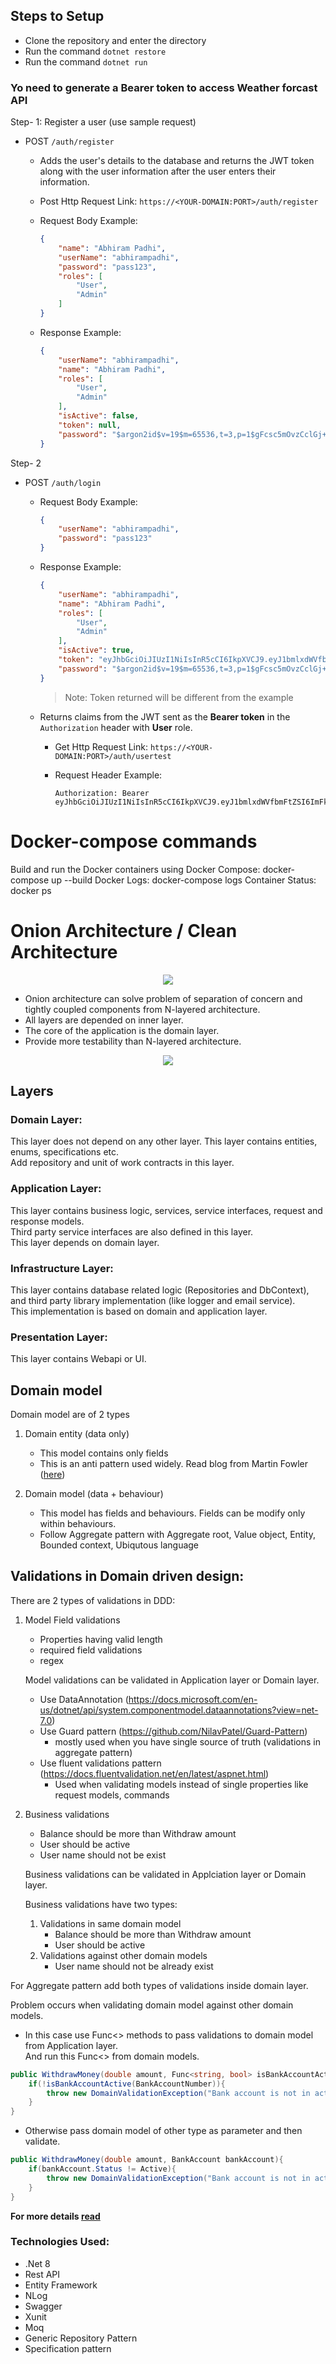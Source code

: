 ## Steps to Setup

- Clone the repository and enter the directory
- Run the command `dotnet restore`
- Run the command `dotnet run`



### Yo need to generate a Bearer token to access Weather forcast API
Step- 1: Register a user (use sample request)

* POST `/auth/register`

    * Adds the user's details to the database and returns the JWT token along with the user information after the user enters their information.
    * Post Http Request Link: `https://<YOUR-DOMAIN:PORT>/auth/register`
    * Request Body Example:

        ```json
        {
            "name": "Abhiram Padhi",
            "userName": "abhirampadhi",
            "password": "pass123",
            "roles": [
                "User", 
                "Admin"
            ]
        }
        ```

    * Response Example:

        ```json
        {
            "userName": "abhirampadhi",
            "name": "Abhiram Padhi",
            "roles": [
                "User",
                "Admin"
            ],
            "isActive": false,
            "token": null,
            "password": "$argon2id$v=19$m=65536,t=3,p=1$gFcsc5mOvzCclGj+o2CqeQ$TBCPrC6HW1+kCmtCc7vai9JJv3SOgPQK/mMjiJf7X8M"
        }
        ```
Step- 2
* POST `/auth/login`

  
    
    * Request Body Example:

        ```json
        {
            "userName": "abhirampadhi",
            "password": "pass123"
        }
        ```

    * Response Example:

        ```json
        {
            "userName": "abhirampadhi",
            "name": "Abhiram Padhi",
            "roles": [
                "User",
                "Admin"
            ],
            "isActive": true,
            "token": "eyJhbGciOiJIUzI1NiIsInR5cCI6IkpXVCJ9.eyJ1bmlxdWVfbmFtZSI6ImFkaXR5YW9iZXJhaTEiLCJnaXZlbl9uYW1lIjoiQWRpdHlhIE9iZXJhaSIsInJvbGUiOlsiVXNlciIsIkFkbWluIl0sIm5iZiI6MTY5OTI3OTQyNywiZXhwIjoxNjk5MjgxMjI3LCJpYXQiOjE2OTkyNzk0MjcsImlzcyI6IlRlc3RJc3N1ZXIiLCJhdWQiOiJUZXN0QXVkaWVuY2UifQ.d9bAAqm1iHWmf7klIBWA2tFf2Pkvzfkee1lBvhv0_Ag",
            "password": "$argon2id$v=19$m=65536,t=3,p=1$gFcsc5mOvzCclGj+o2CqeQ$TBCPrC6HW1+kCmtCc7vai9JJv3SOgPQK/mMjiJf7X8M"
        }
        ```
         
        > Note: Token returned will be different from the example





  * Returns claims from the JWT sent as the **Bearer token** in the `Authorization` header with **User** role.
    * Get Http Request Link: `https://<YOUR-DOMAIN:PORT>/auth/usertest`
    * Request Header Example:

        ```
        Authorization: Bearer eyJhbGciOiJIUzI1NiIsInR5cCI6IkpXVCJ9.eyJ1bmlxdWVfbmFtZSI6ImFkaXR5YTEiLCJnaXZlbl9uYW1lIjoiQWRpdHlhIE9iZXJhaSIsInJvbGUiOiJVc2VyIiwibmJmIjoxNjk5Mjc5NjA2LCJleHAiOjE2OTkyODE0MDYsImlhdCI6MTY5OTI3OTYwNiwiaXNzIjoiVGVzdElzc3VlciIsImF1ZCI6IlRlc3RBdWRpZW5jZSJ9.JpCzjncNg14Ptx1c1fRt4fZmUAIcuBSowL_WoVYZo6s
        ```


# Docker-compose commands
Build and run the Docker containers using Docker Compose: docker-compose up --build
Docker Logs: docker-compose logs
Container Status: docker ps











# Onion Architecture / Clean Architecture

<p align="center">
<img src="https://raw.githubusercontent.com/NilavPatel/dotnet-onion-architecture/main/docs/ddd-banner.png">
</p>

- Onion architecture can solve problem of separation of concern and tightly coupled components from N-layered architecture.
- All layers are depended on inner layer.
- The core of the application is the domain layer.
- Provide more testability than N-layered architecture.

<p align="center">
<img src="https://raw.githubusercontent.com/NilavPatel/dotnet-onion-architecture/main/docs/dotnet-onion-architecture.png">
</p>

## Layers

### Domain Layer:

This layer does not depend on any other layer. This layer contains entities, enums, specifications etc.  
Add repository and unit of work contracts in this layer.

### Application Layer:

This layer contains business logic, services, service interfaces, request and response models.  
Third party service interfaces are also defined in this layer.  
This layer depends on domain layer.  

### Infrastructure Layer:

This layer contains database related logic (Repositories and DbContext), and third party library implementation (like logger and email service).  
This implementation is based on domain and application layer.

### Presentation Layer:

This layer contains Webapi or UI.

## Domain model

Domain model are of 2 types

1. Domain entity (data only)
	- This model contains only fields
    - This is an anti pattern used widely. Read blog from Martin Fowler (<a href="https://martinfowler.com/bliki/AnemicDomainModel.html">here</a>)

2. Domain model (data + behaviour)
	- This model has fields and behaviours. Fields can be modify only within behaviours.
	- Follow Aggregate pattern with Aggregate root, Value object, Entity, Bounded context, Ubiqutous language

## Validations in Domain driven design:

There are 2 types of validations in DDD:
1. Model Field validations
	- Properties having valid length
    - required field validations
    - regex

    Model validations can be validated in Application layer or Domain layer.

    - Use DataAnnotation (https://docs.microsoft.com/en-us/dotnet/api/system.componentmodel.dataannotations?view=net-7.0)
    - Use Guard pattern (https://github.com/NilavPatel/Guard-Pattern)
        - mostly used when you have single source of truth (validations in aggregate pattern)
    - Use fluent validations pattern (https://docs.fluentvalidation.net/en/latest/aspnet.html)
        - Used when validating models instead of single properties like request models, commands

2. Business validations
	- Balance should be more than Withdraw amount
	- User should be active 
	- User name should not be exist

    Business validations can be validated in Applciation layer or Domain layer.

    Business validations have two types:

    1. Validations in same domain model
        - Balance should be more than Withdraw amount
        - User should be active 
    2. Validations against other domain models
        - User name should not be already exist

For Aggregate pattern add both types of validations inside domain layer.  
  
Problem occurs when validating domain model against other domain models.  
  
- In this case use Func<> methods to pass validations to domain model from Application layer.  
And run this Func<> from domain models.  
````csharp
public WithdrawMoney(double amount, Func<string, bool> isBankAccountActive){
    if(!isBankAccountActive(BankAccountNumber)){
        throw new DomainValidationException("Bank account is not in active state");
    }
}
````  

- Otherwise pass domain model of other type as parameter and then validate.
````csharp
public WithdrawMoney(double amount, BankAccount bankAccount){
    if(bankAccount.Status != Active){
        throw new DomainValidationException("Bank account is not in active state");
    }
}
````  

**For more details <a target="_blank" href="https://docs.microsoft.com/en-us/dotnet/architecture/microservices/microservice-ddd-cqrs-patterns/ddd-oriented-microservice">read</a>**

### Technologies Used:

- .Net 8
- Rest API
- Entity Framework
- NLog
- Swagger
- Xunit
- Moq
- Generic Repository Pattern
- Specification pattern
